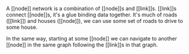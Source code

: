 A [[node]] network is a combination of [[node]]s and [[link]]s.
[[link]]s connect [[node]]s, it's a glue binding data together.
It's much of roads ([[link]]) and houses ([[node]]), we can use some set of roads to drive to some house.

In the same way, starting at some [[node]] we can navigate to another [[node]] in the same graph following the [[link]]s in that graph.